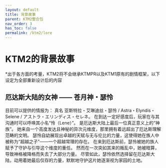 ```yaml
---
layout: default
title: 背景故事
parent: KTM2整合包
nav_order: 3
has_toc: false
permalink: /ktm2/lore
---
```


# KTM2的背景故事

*出于各方面的考量，KTM2将不会继承KTMPR以及KTM1原有的剧情框架，以下设定为全部重新设计后的内容

## 厄达斯大陆的女神 —— 苍月神・瑟怜

目前可以提供的情报为：
真名 亚斯特拉・艾琳迪丝・瑟怜 / Astra・Elyndis・Selene / アストラ・エリンディス・セレネ。
在到达一定好感度后，玩家在与其沟通时可以呼唤其小名“怜（Lene）”。
是厄达斯大陆上最后一位真正意义上的“神族”。
她来自一个高度发达且神秘的异次元维度，那里拥有着远超出了厄达斯理解范畴的文明。
瑟怜自幼展现出卓越的天赋与无与伦比的力量，这使得她在族人中被称为“超越之子”——一个超越常理的存在。
在来到厄达斯前，瑟怜被她的族人赋予了守护与引导这个维度的重任。
然而在一次突如其来的叛乱中，她被暗算，导致神格被降格而失去了大部分力量。
尽管如此，瑟怜依然选择留在厄达斯大陆，动用着她最后仅存的力量，默默地守护这片她逐渐视为家园的土地。